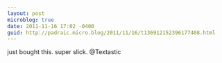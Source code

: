 ```yaml
---
layout: post
microblog: true
date: 2011-11-16 17:02 -0400
guid: http://padraic.micro.blog/2011/11/16/t136912152396177408.html
---
```

just bought this. super slick. @Textastic

